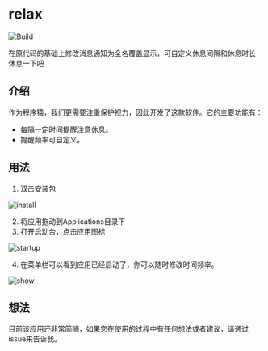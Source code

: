 # relax
![Build](https://github.com/Samoy/relax/workflows/Build/badge.svg)

在原代码的基础上修改消息通知为全名覆盖显示，可自定义休息间隔和休息时长
休息一下吧

## 介绍

作为程序猿，我们更需要注重保护视力，因此开发了这款软件。它的主要功能有：

* 每隔一定时间提醒注意休息。
* 提醒频率可自定义。

## 用法

1. 双击安装包

![install](/screenshots/install.png)

2. 将应用拖动到Applications目录下
3. 打开启动台，点击应用图标

![startup](/screenshots/startup.png)

4. 在菜单栏可以看到应用已经启动了，你可以随时修改时间频率。

![show](/screenshots/show.png)

## 想法
目前该应用还非常简陋，如果您在使用的过程中有任何想法或者建议，请通过issue来告诉我。
